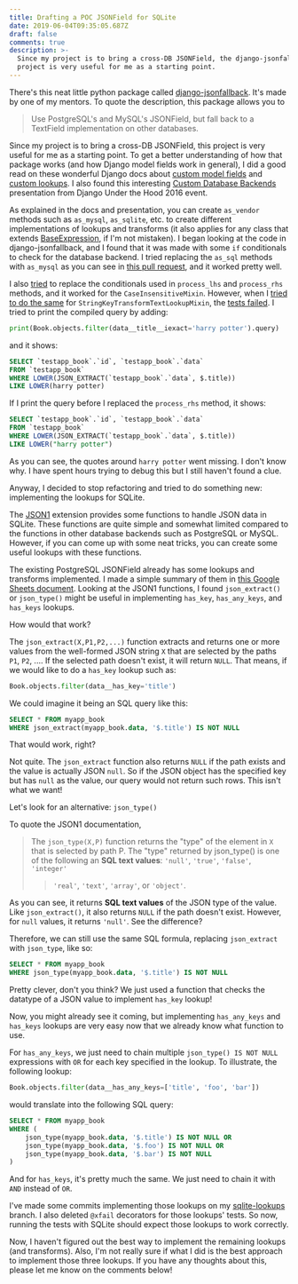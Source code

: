 ```yaml
---
title: Drafting a POC JSONField for SQLite
date: 2019-06-04T09:35:05.687Z
draft: false
comments: true
description: >-
  Since my project is to bring a cross-DB JSONField, the django-jsonfallback
  project is very useful for me as a starting point.
---
```


There's this neat little python package called [django-jsonfallback]. It's made
by one of my mentors. To quote the description, this package allows you to

> Use PostgreSQL's and MySQL's JSONField, but fall back to a TextField
> implementation on other databases.

Since my project is to bring a cross-DB JSONField, this project is very useful
for me as a starting point. To get a better understanding of how that package
works (and how Django model fields work in general), I did a good read on these
wonderful Django docs about [custom model fields] and [custom lookups]. I also
found this interesting [Custom Database Backends] presentation from Django
Under the Hood 2016 event.

As explained in the docs and presentation, you can create `as_vendor` methods
such as `as_mysql`, `as_sqlite`, etc. to create different implementations of
lookups and transforms (it also applies for any class that extends
[BaseExpression], if I'm not mistaken). I began looking at the code in
django-jsonfallback, and I found that it was made with some `if` conditionals
to check for the database backend. I tried replacing the `as_sql` methods with
`as_mysql` as you can see in [this pull request], and it worked pretty well.

I also [tried] to replace the conditionals used in `process_lhs` and
`process_rhs` methods, and it worked for the `CaseInsensitiveMixin`. However,
when I [tried to do the same] for `StringKeyTransformTextLookupMixin`, the
[tests failed]. I tried to print the compiled query by adding:

```python
print(Book.objects.filter(data__title__iexact='harry potter').query)
```

and it shows:

```sql
SELECT `testapp_book`.`id`, `testapp_book`.`data`
FROM `testapp_book`
WHERE LOWER(JSON_EXTRACT(`testapp_book`.`data`, $.title))
LIKE LOWER(harry potter)
```

If I print the query before I replaced the `process_rhs` method, it shows:

```sql
SELECT `testapp_book`.`id`, `testapp_book`.`data`
FROM `testapp_book`
WHERE LOWER(JSON_EXTRACT(`testapp_book`.`data`, $.title))
LIKE LOWER("harry potter")
```

As you can see, the quotes around `harry potter` went missing. I don't know
why. I have spent hours trying to debug this but I still haven't found a clue.

Anyway, I decided to stop refactoring and tried to do something new:
implementing the lookups for SQLite.

The [JSON1] extension provides some functions to handle JSON data in SQLite.
These functions are quite simple and somewhat limited compared to the functions
in other database backends such as PostgreSQL or MySQL. However, if you can
come up with some neat tricks, you can create some useful lookups with these
functions.

The existing PostgreSQL JSONField already has some lookups and transforms
implemented. I made a simple summary of them in [this Google Sheets document].
Looking at the JSON1 functions, I found `json_extract()` or `json_type()` might
be useful in implementing `has_key`, `has_any_keys`, and `has_keys` lookups.

How would that work?

The `json_extract(X,P1,P2,...)` function extracts and returns one or more
values from the well-formed JSON string `X` that are selected by the paths
`P1`, `P2`, .... If the selected path doesn't exist, it will return `NULL`.
That means, if we would like to do a `has_key` lookup such as:

```python
Book.objects.filter(data__has_key='title')
```

We could imagine it being an SQL query like this:

```sql
SELECT * FROM myapp_book
WHERE json_extract(myapp_book.data, '$.title') IS NOT NULL
```

That would work, right?

Not quite. The `json_extract` function also returns `NULL` if the path exists
and the value is actually JSON `null`. So if the JSON object has the specified
key but has `null` as the value, our query would not return such rows. This
isn't what we want!

Let's look for an alternative: `json_type()`

To quote the JSON1 documentation,

> The `json_type(X,P)` function returns the "type" of the element in `X` that
> is selected by path P. The "type" returned by json_type() is one of the
> following an **SQL text values**: `'null'`, `'true'`, `'false'`, `'integer'`
>
> > `'real'`, `'text'`, `'array'`, or `'object'`.

As you can see, it returns **SQL text values** of the JSON type of the value.
Like `json_extract()`, it also returns `NULL` if the path doesn't exist.
However, for `null` values, it returns `'null'`. See the difference?

Therefore, we can still use the same SQL formula, replacing `json_extract` with
`json_type`, like so:

```sql
SELECT * FROM myapp_book
WHERE json_type(myapp_book.data, '$.title') IS NOT NULL
```

Pretty clever, don't you think? We just used a function that checks the
datatype of a JSON value to implement `has_key` lookup!

Now, you might already see it coming, but implementing `has_any_keys` and
`has_keys` lookups are very easy now that we already know what function to use.

For `has_any_keys`, we just need to chain multiple `json_type() IS NOT NULL`
expressions with `OR` for each key specified in the lookup. To illustrate, the
following lookup:

```python
Book.objects.filter(data__has_any_keys=['title', 'foo', 'bar'])
```

would translate into the following SQL query:

```sql
SELECT * FROM myapp_book
WHERE (
    json_type(myapp_book.data, '$.title') IS NOT NULL OR
    json_type(myapp_book.data, '$.foo') IS NOT NULL OR
    json_type(myapp_book.data, '$.bar') IS NOT NULL
)
```

And for `has_keys`, it's pretty much the same. We just need to chain it with
`AND` instead of `OR`.

I've made some commits implementing those lookups on my [sqlite-lookups]
branch. I also deleted `@xfail` decorators for those lookups' tests. So now,
running the tests with SQLite should expect those lookups to work correctly.

Now, I haven't figured out the best way to implement the remaining lookups (and
transforms). Also, I'm not really sure if what I did is the best approach to
implement those three lookups. If you have any thoughts about this, please let
me know on the comments below!

[django-jsonfallback]: https://github.com/raphaelm/django-jsonfallback
[custom model fields]: https://docs.djangoproject.com/en/2.2/howto/custom-model-fields/
[custom lookups]: https://docs.djangoproject.com/en/2.2/howto/custom-lookups/
[custom database backends]: https://simpleisbetterthancomplex.com/media/2016/11/db.pdf
[baseexpression]: https://github.com/django/django/blob/master/django/db/models/expressions.py#L184
[this pull request]: https://github.com/laymonage/django-jsonfallback/pull/1/files
[tried]: https://github.com/laymonage/django-jsonfallback/pull/3/files
[tried to do the same]: https://github.com/laymonage/django-jsonfallback/commit/7651f8d7a613e448837818b149c296d8540f12be
[tests failed]: https://travis-ci.com/laymonage/django-jsonfallback/builds/114230423
[json1]: https://www.sqlite.org/json1.html
[this google sheets document]: https://docs.google.com/spreadsheets/d/1A1TF-A-jbPmSAYd62Y4fqz7s4Mjz7McciWtr0Bp86OA
[sqlite-lookups]: https://github.com/laymonage/django-jsonfallback/commits/sqlite-lookups
